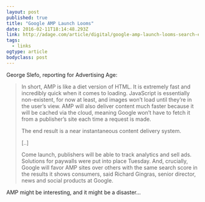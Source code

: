 ```yaml
---
layout: post 
published: true 
title: "Google AMP Launch Looms" 
date: 2016-02-11T18:14:48.293Z 
link: http://adage.com/article/digital/google-amp-launch-looms-search-engine-scores-follow/302599/ 
tags:
  - links
ogtype: article 
bodyclass: post 
---
```


George Slefo, reporting for Advertising Age:

> In short, AMP is like a diet version of HTML. It is extremely fast and incredibly quick when it comes to loading. JavaScript is essentially non-existent, for now at least, and images won’t load until they’re in the user’s view. AMP will also deliver content much faster because it will be cached via the cloud, meaning Google won’t have to fetch it from a publisher’s site each time a request is made.
> 
> The end result is a near instantaneous content delivery system.
> 
> [..]
> 
> Come launch, publishers will be able to track analytics and sell ads. Solutions for paywalls were put into place Tuesday. And, crucially, Google will favor AMP sites over others with the same search score in the results it shows consumers, said Richard Gingras, senior director, news and social products at Google.

AMP might be interesting, and it might be a disaster...
